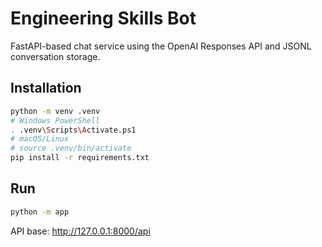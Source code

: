 # Engineering Skills Bot

FastAPI-based chat service using the OpenAI Responses API and JSONL conversation storage.

## Installation

```bash
python -m venv .venv
# Windows PowerShell
. .venv\Scripts\Activate.ps1
# macOS/Linux
# source .venv/bin/activate
pip install -r requirements.txt
```

## Run

```bash
python -m app
```

API base: http://127.0.0.1:8000/api
